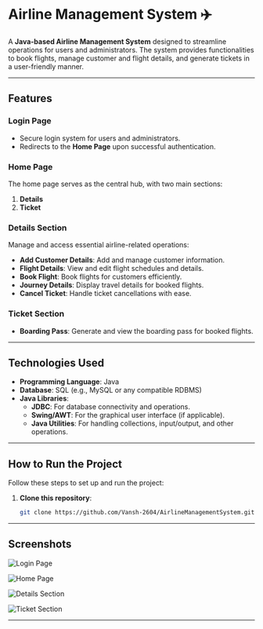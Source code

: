 # Airline Management System ✈️

A **Java-based Airline Management System** designed to streamline operations for users and administrators. The system provides functionalities to book flights, manage customer and flight details, and generate tickets in a user-friendly manner.

---

## Features

### Login Page
- Secure login system for users and administrators.
- Redirects to the **Home Page** upon successful authentication.

### Home Page
The home page serves as the central hub, with two main sections:
1. **Details**
2. **Ticket**

### Details Section
Manage and access essential airline-related operations:
- **Add Customer Details**: Add and manage customer information.
- **Flight Details**: View and edit flight schedules and details.
- **Book Flight**: Book flights for customers efficiently.
- **Journey Details**: Display travel details for booked flights.
- **Cancel Ticket**: Handle ticket cancellations with ease.

### Ticket Section
- **Boarding Pass**: Generate and view the boarding pass for booked flights.

---

## Technologies Used

- **Programming Language**: Java
- **Database**: SQL (e.g., MySQL or any compatible RDBMS)
- **Java Libraries**:
  - **JDBC**: For database connectivity and operations.
  - **Swing/AWT**: For the graphical user interface (if applicable).
  - **Java Utilities**: For handling collections, input/output, and other operations.

---

## How to Run the Project

Follow these steps to set up and run the project:

1. **Clone this repository**:
   ```bash
   git clone https://github.com/Vansh-2604/AirlineManagementSystem.git
---


## Screenshots


![Login Page](https://via.placeholder.com/800x400.png?text=Login+Page+Screenshot)


![Home Page](https://via.placeholder.com/800x400.png?text=Home+Page+Screenshot)


![Details Section](https://via.placeholder.com/800x400.png?text=Details+Section+Screenshot)


![Ticket Section](https://via.placeholder.com/800x400.png?text=Ticket+Section+Screenshot)



---

